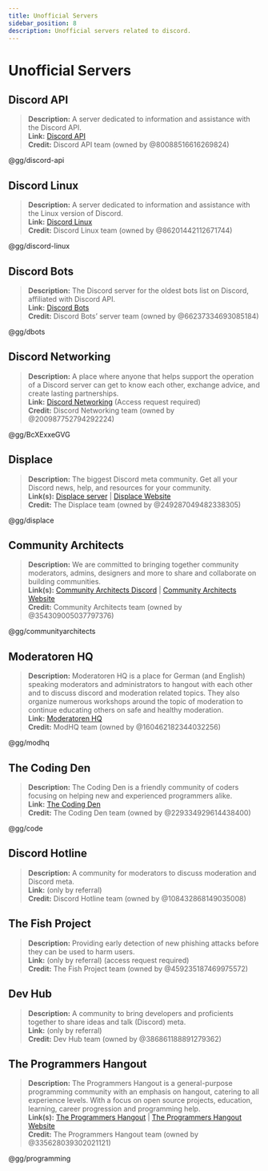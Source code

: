 ```yaml
---
title: Unofficial Servers
sidebar_position: 8
description: Unofficial servers related to discord.
---
```


# Unofficial Servers

## **Discord API**

> **Description:** A server dedicated to information and assistance with the Discord API.   <br/>
**Link:** [Discord API](https://discord.gg/discord-api)   <br/>
**Credit:** Discord API team (owned by @80088516616269824)

@gg/discord-api

## **Discord Linux**

> **Description:** A server dedicated to information and assistance with the Linux version of Discord.   <br/>
**Link:** [Discord Linux](https://discord.gg/discord-linux)   <br/>
**Credit:** Discord Linux team (owned by @86201442112671744)

@gg/discord-linux

## **Discord Bots**

> **Description:** The Discord server for the oldest bots list on Discord, affiliated with Discord API.   <br/>
**Link:** [Discord Bots](https://discord.gg/dbots)   <br/>
**Credit:** Discord Bots’ server team (owned by @66237334693085184)

@gg/dbots

## **Discord Networking**

> **Description:** A place where anyone that helps support the operation of a Discord server can get to know each other, exchange advice, and create lasting partnerships.   <br/>
**Link:** [Discord Networking](https://discord.gg/BcXExxeGVG) (Access request required)   <br/>
**Credit:** Discord Networking team (owned by @200987752794292224)

@gg/BcXExxeGVG

## **Displace**

> **Description:** The biggest Discord meta community. Get all your Discord news, help, and resources for your community.   <br/>
**Link(s):** [Displace server](https://discord.gg/displace) | [Displace Website](https://dat.place/)   <br/>
**Credit:** The Displace team (owned by @249287049482338305)

@gg/displace

## **Community Architects**

> **Description:** We are committed to bringing together community moderators, admins, designers and more to share and collaborate on building communities.   <br/>
**Link(s):** [Community Architects Discord](https://discord.gg/communityarchitects) | [Community Architects Website](https://communityarchitects.net)   <br/>
**Credit:** Community Architects team (owned by @354309005037797376)

@gg/communityarchitects

## **Moderatoren HQ**
> **Description:** Moderatoren HQ is a place for German (and English) speaking moderators and administrators to hangout with each other and to discuss discord and moderation related topics. They also organize numerous workshops around the topic of moderation to continue educating others on safe and healthy moderation.  <br/>
**Link:** [Moderatoren HQ](https://discord.gg/modhq)  <br/>
**Credit:** ModHQ team (owned by @160462182344032256)

@gg/modhq

## **The Coding Den**

> **Description:**  The Coding Den is a friendly community of coders focusing on helping new and experienced programmers alike.   <br/>
**Link:** [The Coding Den](https://discord.gg/code)   <br/>
**Credit:** The Coding Den team (owned by @229334929614438400)

@gg/code

## **Discord Hotline**

> **Description:** A community for moderators to discuss moderation and Discord meta.   <br/>
**Link:** (only by referral)   <br/>
**Credit:** Discord Hotline team (owned by @108432868149035008)

## **The Fish Project**

> **Description:** Providing early detection of new phishing attacks before they can be used to harm users.   <br/>
**Link:** (only by referral) (access request required)   <br/>
**Credit:** The Fish Project team (owned by @459235187469975572)

## **Dev Hub**

> **Description:** A community to bring developers and proficients together to share ideas and talk (Discord) meta.   <br/>
**Link:** (only by referral)   <br/>
**Credit:** Dev Hub team (owned by @386861188891279362)

## **The Programmers Hangout**

> **Description:** The Programmers Hangout is a general-purpose programming community with an emphasis on hangout, catering to all experience levels. With a focus on open source projects, education, learning, career progression and programming help.  <br/>
**Link(s):** [The Programmers Hangout](https://discord.gg/programming) | [The Programmers Hangout Website](https://theprogrammershangout.com/)   <br/>
**Credit:** The Programmers Hangout team (owned by @335628039302021121)

@gg/programming
